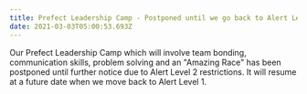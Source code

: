 ```yaml
---
title: Prefect Leadership Camp - Postponed until we go back to Alert Level 1
date: 2021-03-03T05:00:53.693Z
---
```

Our Prefect Leadership Camp which will involve team bonding, communication skills, problem solving and an "Amazing Race" has been postponed until further notice due to Alert Level 2 restrictions. It will resume at a future date when we move back to Alert Level 1. 

